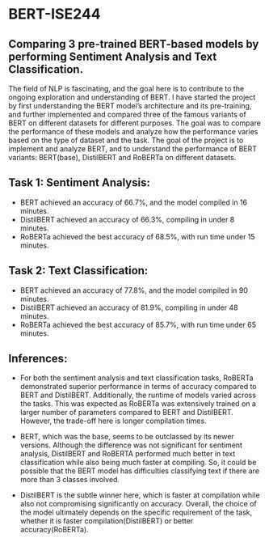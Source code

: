 # BERT-ISE244

## Comparing 3 pre-trained BERT-based models by performing Sentiment Analysis and Text Classification.

The field of NLP is fascinating, and the goal here is to contribute to the ongoing exploration and understanding of BERT. I have started the project by first  understanding the BERT model’s architecture and its pre-training, and further implemented and compared three of the famous variants of BERT on different datasets for different purposes. The goal was to compare the performance of these models and analyze how the performance varies based on the type of dataset and the task. The goal of the project  is to implement and analyze BERT, and to understand the performance of BERT variants: BERT(base), DistilBERT and RoBERTa on different datasets. 

## Task 1: Sentiment Analysis:
- BERT achieved an accuracy of 66.7%, and the model compiled in 16 minutes.
- DistilBERT achieved an accuracy of 66.3%,  compiling in under 8 minutes.
- RoBERTa achieved the best accuracy of 68.5%, with run time under 15 minutes. 

## Task 2: Text Classification:
- BERT achieved an accuracy of 77.8%, and the model compiled in 90 minutes.
- DistilBERT achieved an accuracy of 81.9%,  compiling in under 48 minutes.
- RoBERTa achieved the best accuracy of 85.7%, with run time under 65 minutes.

## Inferences:

- For both the sentiment analysis and text classification tasks, RoBERTa demonstrated superior performance in terms of accuracy compared to BERT and DistilBERT. Additionally, the runtime of models varied across the tasks. This was expected as RoBERTa was extensively trained on a larger number of parameters compared to BERT and DistilBERT. However, the trade-off here is longer compilation times. 

- BERT, which was the base, seems to be outclassed by its newer versions. Although the difference was not significant for sentiment analysis, DistilBERT and RoBERTA performed much better in text classification while also being much faster at compiling. So, it could be possible that the BERT model has difficulties classifying text if there are more than 3 classes involved.

- DistilBERT is the subtle winner here, which is faster at compilation while also not compromising significantly on accuracy. Overall, the choice of the model ultimately depends on the specific requirement of the task, whether it is faster compilation(DistilBERT) or better accuracy(RoBERTa). 
